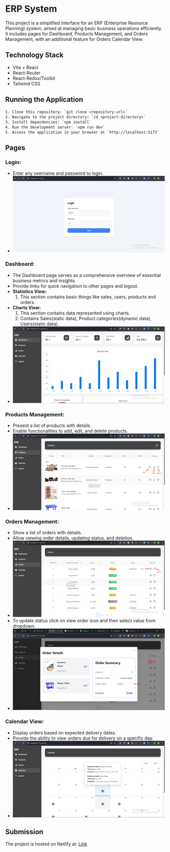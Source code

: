 # ERP System

This project is a simplified interface for an ERP (Enterprise Resource Planning) system, aimed at managing basic business operations efficiently. It includes pages for Dashboard, Products Management, and Orders Management, with an additional feature for Orders Calendar View.

## Technology Stack

- Vite + React
- React-Router
- React-Redux/Toolkit
- Tailwind CSS

## Running the Application

    1. Clone this repository: `git clone <repository-url>`
    2. Navigate to the project directory: `cd <project-directory>`
    3. Install dependencies: `npm install`
    4. Run the development server: `npm run dev`
    5. Access the application in your browser at `http://localhost:5173`

## Pages

### Login:

- Enter any username and password to login.
- ![Login](/public/login.png)

### Dashboard:

- The Dashboard page serves as a comprehensive overview of essential business metrics and insights.
- Provide links for quick navigation to other pages and logout.
- **Statistics View:**
  1. This section contains basic things like sales, users, products and orders.
- **Charts View:**
  1. This section contains data represented using charts.
  2. Contains Sales(static data), Product categories(dynamic data), Users(static data).
- ![Dashboard](/public/dashboard.png)

### Products Management:

- Present a list of products with details.
- Enable functionalities to add, edit, and delete products.
- ![Products](/public/products.png)

### Orders Management:

- Show a list of orders with details.
- Allow viewing order details, updating status, and deletion.
- ![Orders](/public/orders.png)
- To update status click on view order icon and then select value from dropdown.
- ![Update order status](/public/updateorderstatus.png)

### Calendar View:

- Display orders based on expected delivery dates.
- Provide the ability to view orders due for delivery on a specific day.
- ![Calendar](/public/calendar.png)

## Submission

The project is hosted on Netlify at: [Link](repository-url)
